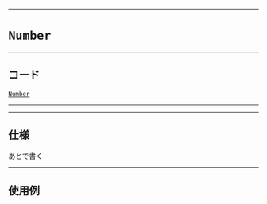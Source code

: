 _____

# `Number`

_____

## コード

[`Number`](https://github.com/titan-23/Library_py/blob/main/Math/Number.py)
<!-- code=https://github.com/titan-23/Library_py/blob/main/Math\Number.py -->

_____


_____

## 仕様

あとで書く

_____

## 使用例

```python
```

